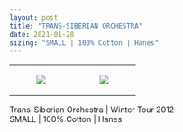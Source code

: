 ```yaml
---
layout: post
title: "TRANS-SIBERIAN ORCHESTRA"
date: 2021-01-28
sizing: "SMALL | 100% Cotton | Hanes"
---
```




<table style="width:100%;"><tr><td style="vertical-align:top;">
      <figure class="tmblr-full" data-orig-height="2048" data-orig-width="1365" data-orig-src="https://concertshirts.netlify.app/shirts/0383/0383-01.jpg"><img src="https://64.media.tumblr.com/444dff0ac028356d3bafae9a454ac778/edaeaacc4901c40b-02/s540x810/c888176971ad75662c2a6adfac87d8db993d40c2.jpg" data-orig-height="2048" data-orig-width="1365" data-orig-src="https://concertshirts.netlify.app/shirts/0383/0383-01.jpg"/></figure></td>
    <td style="vertical-align:top;">
      <figure class="tmblr-full" data-orig-height="2048" data-orig-width="1365" data-orig-src="https://concertshirts.netlify.app/shirts/0383/0383-02.jpg"><img src="https://64.media.tumblr.com/46bea11c2d2b7680ad04d841d8e5c06c/edaeaacc4901c40b-aa/s540x810/a44514519c1b1042da28c9f7b4ad6a110a5332dc.jpg" data-orig-height="2048" data-orig-width="1365" data-orig-src="https://concertshirts.netlify.app/shirts/0383/0383-02.jpg"/></figure></td>
  </tr></table><p>
  Trans-Siberian Orchestra | Winter Tour 2012<br/>SMALL | 100% Cotton | Hanes
</p>
